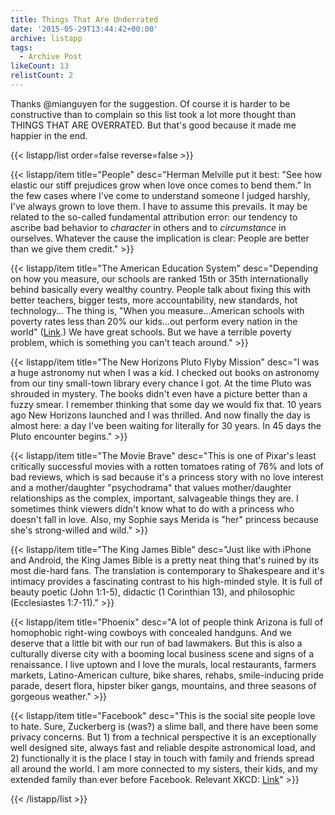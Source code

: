 ```yaml
---
title: Things That Are Underrated
date: '2015-05-29T13:44:42+00:00'
archive: listapp
tags: 
  - Archive Post
likeCount: 13
relistCount: 2
---
```


Thanks @mianguyen for the suggestion. Of course it is harder to be constructive than to complain so this list took a lot more thought than THINGS THAT ARE OVERRATED. But that's good because it made me happier in the end.

<!--more-->

{{< listapp/list order=false reverse=false >}}

   {{< listapp/item title="People"
      desc="Herman Melville put it best: \"See how elastic our stiff prejudices grow when love once comes to bend them.\" In the few cases where I've come to understand someone I judged harshly, I've always grown to love them. I have to assume this prevails. It may be related to the so-called fundamental attribution error: our tendency to ascribe bad behavior to *character* in others and to *circumstance* in ourselves. Whatever the cause the implication is clear: People are better than we give them credit." >}}

   {{< listapp/item title="The American Education System"
      desc="Depending on how you measure, our schools are ranked 15th or 35th internationally behind basically every wealthy country. People talk about fixing this with better teachers, bigger tests, more accountability, new standards, hot technology… The thing is, \"When you measure…American schools with poverty rates less than 20% our kids…out perform every nation in the world\" ([Link](http://usat.ly/IPTgjr).) We have great schools. But we have a terrible poverty problem, which is something you can't teach around." >}}

   {{< listapp/item title="The New Horizons Pluto Flyby Mission"
      desc="I was a huge astronomy nut when I was a kid. I checked out books on astronomy from our tiny small-town library every chance I got. At the time Pluto was shrouded in mystery. The books didn't even have a picture better than a fuzzy smear. I remember thinking that some day we would fix that. 10 years ago New Horizons launched and I was thrilled. And now finally the day is almost here: a day I've been waiting for literally for 30 years. In 45 days the Pluto encounter begins." >}}

   {{< listapp/item title="The Movie Brave"
      desc="This is one of Pixar's least critically successful movies with a rotten tomatoes rating of 76% and lots of bad reviews, which is sad because it's a princess story with no love interest and a mother/daughter \"psychodrama\" that values mother/daughter relationships as the complex, important, salvageable things they are. I sometimes think viewers didn't know what to do with a princess who doesn't fall in love. Also, my Sophie says Merida is \"her\" princess because she's strong-willed and wild." >}}

   {{< listapp/item title="The King James Bible"
      desc="Just like with iPhone and Android, the King James Bible is a pretty neat thing that's ruined by its most die-hard fans. The translation is contemporary to Shakespeare and it's intimacy provides a fascinating contrast to his high-minded style. It is full of beauty poetic (John 1:1-5), didactic (1 Corinthian 13), and philosophic (Ecclesiastes 1:7-11)." >}}

   {{< listapp/item title="Phoenix"
      desc="A lot of people think Arizona is full of homophobic right-wing cowboys with concealed handguns. And we deserve that a little bit with our run of bad lawmakers. But this is also a culturally diverse city with a booming local business scene and signs of a renaissance. I live uptown and I love the murals, local restaurants, farmers markets, Latino-American culture, bike shares, rehabs, smile-inducing pride parade, desert flora, hipster biker gangs, mountains, and three seasons of gorgeous weather." >}}

   {{< listapp/item title="Facebook"
      desc="This is the social site people love to hate. Sure, Zuckerberg is (was?) a slime ball, and there have been some privacy concerns. But 1) from a technical perspective it is an exceptionally well designed site, always fast and reliable despite astronomical load, and 2) functionally it is the place I stay in touch with family and friends spread all around the world. I am more connected to my sisters, their kids, and my extended family than ever before Facebook. Relevant XKCD: [Link](http://bit.ly/1GICZIm)" >}}

{{< /listapp/list >}}
